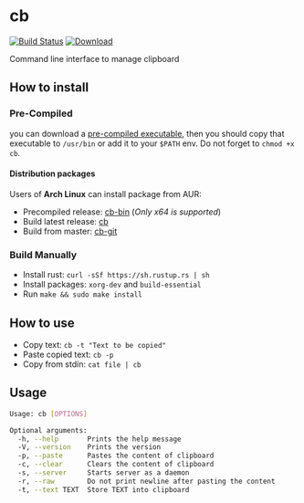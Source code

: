 # cb

[![Build Status](https://travis-ci.org/yaa110/cb.svg?branch=master)](https://travis-ci.org/yaa110/cb) [![Download](https://img.shields.io/badge/download-0.1.0-blue.svg)](https://github.com/yaa110/cb/releases/download/0.1.0/cb)

Command line interface to manage clipboard

## How to install

### Pre-Compiled

you can download a [pre-compiled executable](https://github.com/yaa110/cb/releases), then you should copy that executable to `/usr/bin` or add it to your `$PATH` env. Do not forget to `chmod +x cb`.

#### Distribution packages

Users of **Arch Linux** can install package from AUR:

* Precompiled release: [cb-bin](https://aur.archlinux.org/packages/cb-bin/) (*Only x64 is supported*)
* Build latest release: [cb](https://aur.archlinux.org/packages/cb/)
* Build from master: [cb-git](https://aur.archlinux.org/packages/cb-git/)

### Build Manually

- Install rust: `curl -sSf https://sh.rustup.rs | sh`
- Install packages: `xorg-dev` and `build-essential`
- Run `make && sudo make install`

## How to use

- Copy text: `cb -t "Text to be copied"`
- Paste copied text: `cb -p`
- Copy from stdin: `cat file | cb`

## Usage

```sh
Usage: cb [OPTIONS]

Optional arguments:
  -h, --help       Prints the help message
  -V, --version    Prints the version
  -p, --paste      Pastes the content of clipboard
  -c, --clear      Clears the content of clipboard
  -s, --server     Starts server as a daemon
  -r, --raw        Do not print newline after pasting the content
  -t, --text TEXT  Store TEXT into clipboard
```
